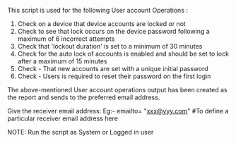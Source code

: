 This script is used for the following User account Operations
:
1. Check on a device that device accounts are locked or not
2. Check to see that lock occurs on the device password following a maximum of 6 incorrect attempts
3. Check that 'lockout duration' is set to a minimum of 30 minutes
4. Check for the auto lock of accounts is enabled and should be set to lock after a maximum of 15 minutes
5. Check - That new accounts are set with a unique initial password
6. Check - Users is required to reset their password on the first login

The above-mentioned User account operations output has been created as the report and sends to the preferred email address.


Give the receiver email address:
Eg:- emailto= "xxx@yyy.com"   #To define a particular receiver email address here




NOTE:
Run the script as System or Logged in user